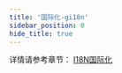 ```yaml
---
title: '国际化-gi18n'
sidebar_position: 0
hide_title: true
---
```


详情请参考章节： [I18N国际化](output/goframe-v2.2-md/核心组件-重点/I18N国际化)

`    `
